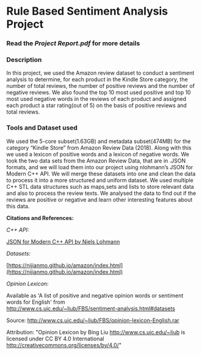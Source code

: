 # **Rule Based Sentiment Analysis Project**
### Read the _Project Report.pdf_ for more details
### **Description**

In this project, we used the Amazon review dataset to conduct a sentiment analysis to determine, for
each product in the Kindle Store category, the number of total reviews, the number of
positive reviews and the number of negative reviews. We also found the top 10 most used
positive and top 10 most used negative words in the reviews of each product and assigned
each product a star rating(out of 5) on the basis of positive reviews and total reviews.

### **Tools and Dataset used**

We used the 5-core subset(1.63GB) and metadata subset(474MB) for the category
“Kindle Store” from Amazon Review Data (2018). Along with this we used a lexicon of
positive words and a lexicon of negative words.
We took the two data sets from the Amazon Review Data, that are in .JSON formats, and we
will load them into our project using nlohmann’s JSON for Modern C++ API. We will merge these
datasets into one and clean the data to process it into a more structured and
uniform dataset. We used multiple C++ STL data structures such as maps,sets and lists to store relevant data and also to process the review texts. We analysed the data to find out if the reviews are positive or negative and learn other interesting features about this data.

**Citations and References:**

_C++ API:_

[JSON for Modern C++ API by Niels Lohmann](https://github.com/nlohmann/json)

_Datasets:_

[https://nijianmo.github.io/amazon/index.html](https://nijianmo.github.io/amazon/index.html)

_Opinion Lexicon:_

Available as 'A list of positive and negative opinion words or
sentiment words for English' from  
http://www.cs.uic.edu/~liub/FBS/sentiment-analysis.html#datasets

Source:
http://www.cs.uic.edu/~liub/FBS/opinion-lexicon-English.rar

Attribution:
"Opinion Lexicon by Bing Liu http://www.cs.uic.edu/~liub is licensed under
CC BY 4.0 International http://creativecommons.org/licenses/by/4.0/"
